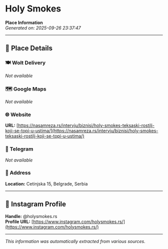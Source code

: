 # Holy Smokes

**Place Information**  
*Generated on: 2025-09-26 23:37:47*

---

## 📍 Place Details

### 🍽️ Wolt Delivery
*Not available*

### 🗺️ Google Maps
*Not available*

### 🌐 Website
**URL:** [https://nasamreza.rs/intervju/biznisi/holy-smokes-teksaski-rostilj-koji-se-topi-u-ustima/](https://nasamreza.rs/intervju/biznisi/holy-smokes-teksaski-rostilj-koji-se-topi-u-ustima/)

### 📱 Telegram
*Not available*

### 📍 Address
**Location:** Cetinjska 15, Belgrade, Serbia

---

## 🔗 Instagram Profile

**Handle:** @holysmokes.rs  
**Profile URL:** [https://www.instagram.com/holysmokes.rs/](https://www.instagram.com/holysmokes.rs/)

---

*This information was automatically extracted from various sources.*
